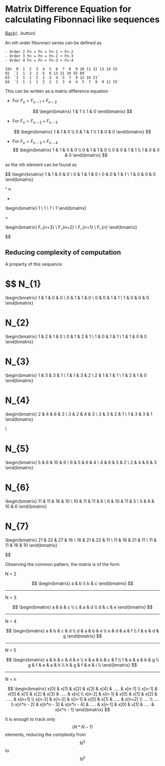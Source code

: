 # Matrix Difference Equation for calculating Fibonnaci like sequences

[Back](./math-research.md){: .button}

An nth order fibonnaci series can be defined as

```
- Order 2 Fn = Fn = Fn-1 + Fn-2
- Order 3 Fn = Fn = Fn-2 + Fn-3
- Order 4 Fn = Fn = Fn-3 + Fn-4

Idx  0  1  2  3  4  5  6  7  8  9 10 11 12 13 14 15
O2  `1  1  2  3  5  8 13 21 34 55 89`
O3  `1  1  1  2  2  3  4  5  7  9 12 16 21`
O4  `1  1  1  1  2  2  2  3  4  4  5  7  8  9 12 15`
```

This can be written as a matrix difference equation

- For $F_{n} = F_{n-1} + F_{n-2}$

$$
  \begin{bmatrix}
  1 & 1 \\
  1 & 0
  \end{bmatrix}
$$

- For $F_{n} = F_{n-2} + F_{n-3}$

$$
  \begin{bmatrix}
  1 & 1 & 0 \\
  0 & 1 & 1 \\
  1 & 0 & 0
  \end{bmatrix}
$$

- For $F_{n} = F_{n-3} + F_{n-4}$
$$
  \begin{bmatrix}
  1 & 1 & 0 & 0 \\
  0 & 1 & 1 & 0 \\
  0 & 0 & 1 & 1 \\
  1 & 0 & 0 & 0
  \end{bmatrix}
$$

so the nth element can be found as

$$
  \begin{bmatrix}
  1 & 1 & 0 & 0 \\
  0 & 1 & 1 & 0 \\
  0 & 0 & 1 & 1 \\
  1 & 0 & 0 & 0
  \end{bmatrix}

  ^ n

  *

  \begin{bmatrix}
  1 \\
  1 \\
  1 \\
  1
  \end{bmatrix}

  =

  \begin{bmatrix}
  F_{n+3} \\
  F_{n+2} \\
  F_{n+1} \\
  F_{n}
  \end{bmatrix}

$$


## Reducing complexity of computation

A property of this sequence


$$
N_{1}
=
\begin{bmatrix}
1 & 1 & 0 & 0 \\
0 & 1 & 1 & 0 \\
0 & 0 & 1 & 1 \\
1 & 0 & 0 & 0
\end{bmatrix}

N_{2}
=
\begin{bmatrix}
1 & 2 & 1 & 0 \\
0 & 1 & 2 & 1 \\
1 & 0 & 1 & 1 \\
1 & 1 & 0 & 0
\end{bmatrix}

N_{3}
=
\begin{bmatrix}
1 & 3 & 3 & 1 \\
1 & 1 & 3 & 2 \\
2 & 1 & 1 & 1 \\
1 & 2 & 1 & 0
\end{bmatrix}

N_{4}
=
\begin{bmatrix}
2 & 4 & 6 & 3 \\
3 & 2 & 4 & 3 \\
3 & 3 & 2 & 1 \\
1 & 3 & 3 & 1
\end{bmatrix}

\\

N_{5}
=
\begin{bmatrix}
5 & 6 & 10 & 6 \\
6 & 5 & 6 & 4 \\
4 & 6 & 5 & 2 \\
2 & 4 & 6 & 3
\end{bmatrix}

N_{6}
=
\begin{bmatrix}
11 & 11 & 16 & 10 \\
10 & 11 & 11 & 6 \\
6 & 10 & 11 & 5 \\
5 & 6 & 10 & 6
\end{bmatrix}

N_{7}
=
\begin{bmatrix}
21 & 22 & 27 & 16 \\
16 & 21 & 22 & 11 \\
11 & 16 & 21 & 11 \\
11 & 11 & 16 & 10
\end{bmatrix}

$$

Observing the common pattern, the matrix is of the form

N = 2

$$
\begin{bmatrix}
a & b \\
b & c
\end{bmatrix}
$$

----------------

N = 3

$$
\begin{bmatrix}
a & b & c \\
c & a & d \\
d & c & e
\end{bmatrix}
$$

----------------

N = 4

$$
\begin{bmatrix}
a & b & c & d \\
d & a & b & e \\
e & d & a & f \\
f & e & d & g
\end{bmatrix}
$$

----------------

N = 5

$$
\begin{bmatrix}
a & b & c & d & e \\
e & a & b & c & f \\
f & e & a & b & g \\
g & f & e & a & h \\
h & g & f & e & i \\
\end{bmatrix}
$$

---------------------

N = n

$$
\begin{bmatrix}
x[0]   & x[1]   &  x[2]   & x[3] & x[4] & .....  &  x[n-1] \\
x[n-1] & x[0]   &  x[1]   & x[2] & x[3] & .....  &  x[n] \\
x[n-2] & x[n-1] & x[0]   & x[1] & x[2] & .....  &  x[n+1] \\
x[n-3] & x[n-2] & x[n-1] & x[0] & x[1] & .....  &   x[n+2] \\
.... \\
.... \\
x[n*n - 2] & x[n*n - 3] & x[n*n - 4] & ..... & x[n-1] & x[0] & x[1] & .....   &  x[n*n - 1]
\end{bmatrix}
$$

It is enough to track only $$ (N*N - 1) $$ elements, reducing the complexity from $$ N ^ 3 $$ to $$ N^2 $$


